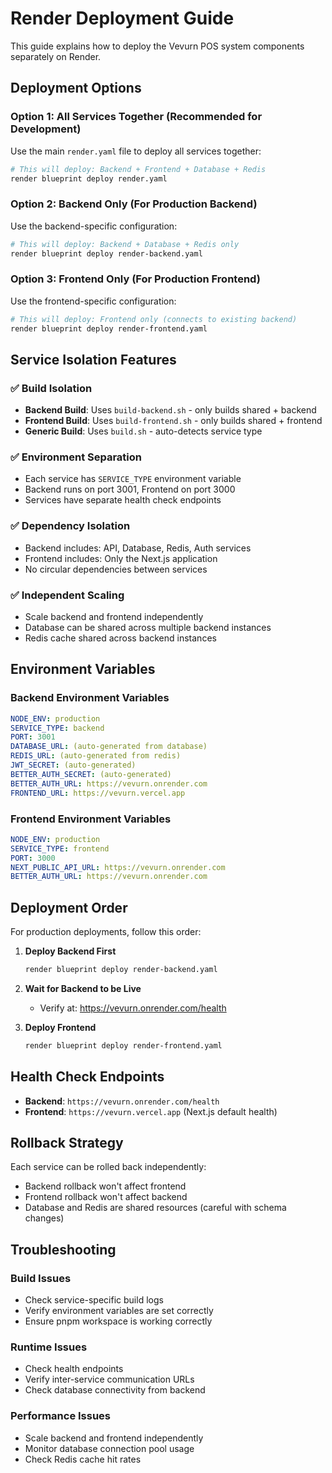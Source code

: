 # Render Deployment Guide

This guide explains how to deploy the Vevurn POS system components separately on Render.

## Deployment Options

### Option 1: All Services Together (Recommended for Development)
Use the main `render.yaml` file to deploy all services together:
```bash
# This will deploy: Backend + Frontend + Database + Redis
render blueprint deploy render.yaml
```

### Option 2: Backend Only (For Production Backend)
Use the backend-specific configuration:
```bash
# This will deploy: Backend + Database + Redis only
render blueprint deploy render-backend.yaml
```

### Option 3: Frontend Only (For Production Frontend)
Use the frontend-specific configuration:
```bash
# This will deploy: Frontend only (connects to existing backend)
render blueprint deploy render-frontend.yaml
```

## Service Isolation Features

### ✅ Build Isolation
- **Backend Build**: Uses `build-backend.sh` - only builds shared + backend
- **Frontend Build**: Uses `build-frontend.sh` - only builds shared + frontend  
- **Generic Build**: Uses `build.sh` - auto-detects service type

### ✅ Environment Separation  
- Each service has `SERVICE_TYPE` environment variable
- Backend runs on port 3001, Frontend on port 3000
- Services have separate health check endpoints

### ✅ Dependency Isolation
- Backend includes: API, Database, Redis, Auth services
- Frontend includes: Only the Next.js application
- No circular dependencies between services

### ✅ Independent Scaling
- Scale backend and frontend independently
- Database can be shared across multiple backend instances
- Redis cache shared across backend instances

## Environment Variables

### Backend Environment Variables
```yaml
NODE_ENV: production
SERVICE_TYPE: backend
PORT: 3001
DATABASE_URL: (auto-generated from database)
REDIS_URL: (auto-generated from redis)
JWT_SECRET: (auto-generated)
BETTER_AUTH_SECRET: (auto-generated)
BETTER_AUTH_URL: https://vevurn.onrender.com
FRONTEND_URL: https://vevurn.vercel.app
```

### Frontend Environment Variables  
```yaml
NODE_ENV: production
SERVICE_TYPE: frontend
PORT: 3000
NEXT_PUBLIC_API_URL: https://vevurn.onrender.com
BETTER_AUTH_URL: https://vevurn.onrender.com
```

## Deployment Order

For production deployments, follow this order:

1. **Deploy Backend First**
   ```bash
   render blueprint deploy render-backend.yaml
   ```
   
2. **Wait for Backend to be Live**
   - Verify at: https://vevurn.onrender.com/health
   
3. **Deploy Frontend**
   ```bash
   render blueprint deploy render-frontend.yaml
   ```

## Health Check Endpoints

- **Backend**: `https://vevurn.onrender.com/health`
- **Frontend**: `https://vevurn.vercel.app` (Next.js default health)

## Rollback Strategy

Each service can be rolled back independently:
- Backend rollback won't affect frontend
- Frontend rollback won't affect backend
- Database and Redis are shared resources (careful with schema changes)

## Troubleshooting

### Build Issues
- Check service-specific build logs
- Verify environment variables are set correctly
- Ensure pnpm workspace is working correctly

### Runtime Issues  
- Check health endpoints
- Verify inter-service communication URLs
- Check database connectivity from backend

### Performance Issues
- Scale backend and frontend independently
- Monitor database connection pool usage
- Check Redis cache hit rates
